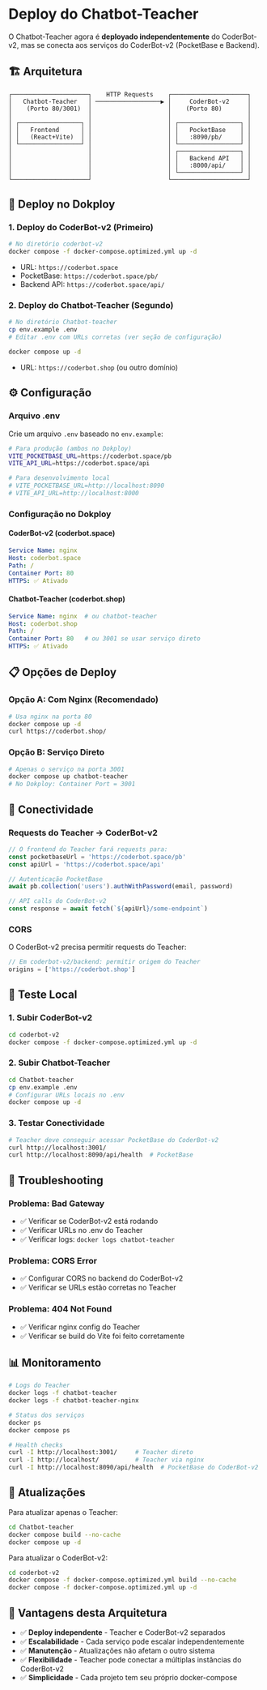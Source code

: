 # Deploy do Chatbot-Teacher

O Chatbot-Teacher agora é **deployado independentemente** do CoderBot-v2, mas se conecta aos serviços do CoderBot-v2 (PocketBase e Backend).

## 🏗️ Arquitetura

```
┌─────────────────────┐    HTTP Requests    ┌─────────────────────┐
│   Chatbot-Teacher   │ ──────────────────▶ │     CoderBot-v2     │
│    (Porto 80/3001)  │                     │    (Porto 80)       │
│                     │                     │                     │
│ ┌─────────────────┐ │                     │ ┌─────────────────┐ │
│ │   Frontend      │ │                     │ │   PocketBase    │ │
│ │   (React+Vite)  │ │                     │ │   :8090/pb/     │ │
│ └─────────────────┘ │                     │ └─────────────────┘ │
│                     │                     │ ┌─────────────────┐ │
│                     │                     │ │   Backend API   │ │
│                     │                     │ │   :8000/api/    │ │
│                     │                     │ └─────────────────┘ │
└─────────────────────┘                     └─────────────────────┘
```

## 🚀 Deploy no Dokploy

### 1. **Deploy do CoderBot-v2 (Primeiro)**
```bash
# No diretório coderbot-v2
docker compose -f docker-compose.optimized.yml up -d
```
- URL: `https://coderbot.space`
- PocketBase: `https://coderbot.space/pb/`
- Backend API: `https://coderbot.space/api/`

### 2. **Deploy do Chatbot-Teacher (Segundo)**
```bash
# No diretório Chatbot-teacher
cp env.example .env
# Editar .env com URLs corretas (ver seção de configuração)

docker compose up -d
```
- URL: `https://coderbot.shop` (ou outro domínio)

## ⚙️ Configuração

### Arquivo .env
Crie um arquivo `.env` baseado no `env.example`:

```bash
# Para produção (ambos no Dokploy)
VITE_POCKETBASE_URL=https://coderbot.space/pb
VITE_API_URL=https://coderbot.space/api

# Para desenvolvimento local
# VITE_POCKETBASE_URL=http://localhost:8090
# VITE_API_URL=http://localhost:8000
```

### Configuração no Dokploy

#### **CoderBot-v2 (coderbot.space)**
```yaml
Service Name: nginx
Host: coderbot.space
Path: /
Container Port: 80
HTTPS: ✅ Ativado
```

#### **Chatbot-Teacher (coderbot.shop)**
```yaml
Service Name: nginx  # ou chatbot-teacher
Host: coderbot.shop
Path: /
Container Port: 80   # ou 3001 se usar serviço direto
HTTPS: ✅ Ativado
```

## 📋 Opções de Deploy

### **Opção A: Com Nginx (Recomendado)**
```bash
# Usa nginx na porta 80
docker compose up -d
curl https://coderbot.shop/
```

### **Opção B: Serviço Direto**
```bash
# Apenas o serviço na porta 3001
docker compose up chatbot-teacher
# No Dokploy: Container Port = 3001
```

## 🔗 Conectividade

### Requests do Teacher → CoderBot-v2
```typescript
// O frontend do Teacher fará requests para:
const pocketbaseUrl = 'https://coderbot.space/pb'  
const apiUrl = 'https://coderbot.space/api'

// Autenticação PocketBase
await pb.collection('users').authWithPassword(email, password)

// API calls do CoderBot-v2  
const response = await fetch(`${apiUrl}/some-endpoint`)
```

### CORS
O CoderBot-v2 precisa permitir requests do Teacher:
```javascript
// Em coderbot-v2/backend: permitir origem do Teacher
origins = ['https://coderbot.shop']
```

## 🧪 Teste Local

### 1. **Subir CoderBot-v2**
```bash
cd coderbot-v2
docker compose -f docker-compose.optimized.yml up -d
```

### 2. **Subir Chatbot-Teacher**
```bash
cd Chatbot-teacher
cp env.example .env
# Configurar URLs locais no .env
docker compose up -d
```

### 3. **Testar Conectividade**
```bash
# Teacher deve conseguir acessar PocketBase do CoderBot-v2
curl http://localhost:3001/
curl http://localhost:8090/api/health  # PocketBase
```

## 🐛 Troubleshooting

### Problema: Bad Gateway
- ✅ Verificar se CoderBot-v2 está rodando
- ✅ Verificar URLs no .env do Teacher
- ✅ Verificar logs: `docker logs chatbot-teacher`

### Problema: CORS Error
- ✅ Configurar CORS no backend do CoderBot-v2
- ✅ Verificar se URLs estão corretas no Teacher

### Problema: 404 Not Found
- ✅ Verificar nginx config do Teacher
- ✅ Verificar se build do Vite foi feito corretamente

## 📊 Monitoramento

```bash
# Logs do Teacher
docker logs -f chatbot-teacher
docker logs -f chatbot-teacher-nginx

# Status dos serviços
docker ps
docker compose ps

# Health checks
curl -I http://localhost:3001/     # Teacher direto
curl -I http://localhost/          # Teacher via nginx
curl -I http://localhost:8090/api/health  # PocketBase do CoderBot-v2
```

## 🔄 Atualizações

Para atualizar apenas o Teacher:
```bash
cd Chatbot-teacher
docker compose build --no-cache
docker compose up -d
```

Para atualizar o CoderBot-v2:
```bash
cd coderbot-v2  
docker compose -f docker-compose.optimized.yml build --no-cache
docker compose -f docker-compose.optimized.yml up -d
```

## 🎯 Vantagens desta Arquitetura

- ✅ **Deploy independente** - Teacher e CoderBot-v2 separados
- ✅ **Escalabilidade** - Cada serviço pode escalar independentemente  
- ✅ **Manutenção** - Atualizações não afetam o outro sistema
- ✅ **Flexibilidade** - Teacher pode conectar a múltiplas instâncias do CoderBot-v2
- ✅ **Simplicidade** - Cada projeto tem seu próprio docker-compose
